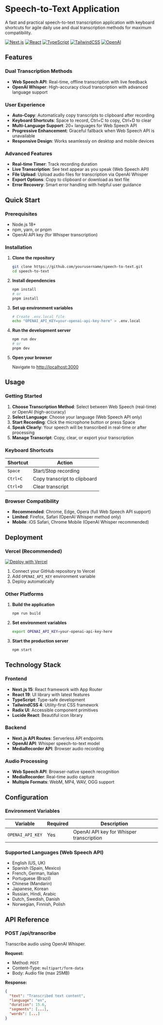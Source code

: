 # Speech-to-Text Application

A fast and practical speech-to-text transcription application with keyboard shortcuts for agile daily use and dual transcription methods for maximum compatibility.

[![Next.js](https://img.shields.io/badge/Next.js-15-black?style=flat-square&logo=next.js)](https://nextjs.org/)
[![React](https://img.shields.io/badge/React-19-blue?style=flat-square&logo=react)](https://reactjs.org/)
[![TypeScript](https://img.shields.io/badge/TypeScript-5-blue?style=flat-square&logo=typescript)](https://www.typescriptlang.org/)
[![TailwindCSS](https://img.shields.io/badge/TailwindCSS-4-38B2AC?style=flat-square&logo=tailwind-css)](https://tailwindcss.com/)
[![OpenAI](https://img.shields.io/badge/OpenAI-Whisper-412991?style=flat-square&logo=openai)](https://openai.com/research/whisper)

## Features

### Dual Transcription Methods
- **Web Speech API**: Real-time, offline transcription with live feedback
- **OpenAI Whisper**: High-accuracy cloud transcription with advanced language support

### User Experience
- **Auto-Copy**: Automatically copy transcripts to clipboard after recording
- **Keyboard Shortcuts**: Space to record, Ctrl+C to copy, Ctrl+D to clear
- **Multi-Language Support**: 20+ languages for Web Speech API
- **Progressive Enhancement**: Graceful fallback when Web Speech API is unavailable
- **Responsive Design**: Works seamlessly on desktop and mobile devices

### Advanced Features
- **Real-time Timer**: Track recording duration
- **Live Transcription**: See text appear as you speak (Web Speech API)
- **File Upload**: Upload audio files for transcription via OpenAI Whisper
- **Export Options**: Copy to clipboard or download as text file
- **Error Recovery**: Smart error handling with helpful user guidance

## Quick Start

### Prerequisites

- Node.js 18+ 
- npm, yarn, or pnpm
- OpenAI API key (for Whisper transcription)

### Installation

1. **Clone the repository**
   ```bash
   git clone https://github.com/yourusername/speech-to-text.git
   cd speech-to-text
   ```

2. **Install dependencies**
   ```bash
   npm install
   # or
   pnpm install
   ```

3. **Set up environment variables**
   ```bash
   # Create .env.local file
   echo "OPENAI_API_KEY=your-openai-api-key-here" > .env.local
   ```

4. **Run the development server**
   ```bash
   npm run dev
   # or
   pnpm dev
   ```

5. **Open your browser**
   
   Navigate to [http://localhost:3000](http://localhost:3000)

## Usage

### Getting Started
1. **Choose Transcription Method**: Select between Web Speech (real-time) or OpenAI (high-accuracy)
2. **Select Language**: Choose your language (Web Speech API only)
3. **Start Recording**: Click the microphone button or press Space
4. **Speak Clearly**: Your speech will be transcribed in real-time or after processing
5. **Manage Transcript**: Copy, clear, or export your transcription

### Keyboard Shortcuts
| Shortcut | Action |
|----------|--------|
| `Space` | Start/Stop recording |
| `Ctrl+C` | Copy transcript to clipboard |
| `Ctrl+D` | Clear transcript |

### Browser Compatibility
- **Recommended**: Chrome, Edge, Opera (full Web Speech API support)
- **Limited**: Firefox, Safari (OpenAI Whisper method only)
- **Mobile**: iOS Safari, Chrome Mobile (OpenAI Whisper recommended)

## Deployment

### Vercel (Recommended)

[![Deploy with Vercel](https://vercel.com/button)](https://vercel.com/new/clone?repository-url=https://github.com/yourusername/speech-to-text)

1. Connect your GitHub repository to Vercel
2. Add `OPENAI_API_KEY` environment variable
3. Deploy automatically

### Other Platforms

1. **Build the application**
   ```bash
   npm run build
   ```

2. **Set environment variables**
   ```bash
   export OPENAI_API_KEY=your-openai-api-key-here
   ```

3. **Start the production server**
   ```bash
   npm start
   ```

## Technology Stack

### Frontend
- **Next.js 15**: React framework with App Router
- **React 19**: UI library with latest features
- **TypeScript**: Type-safe development
- **TailwindCSS 4**: Utility-first CSS framework
- **Radix UI**: Accessible component primitives
- **Lucide React**: Beautiful icon library

### Backend
- **Next.js API Routes**: Serverless API endpoints
- **OpenAI API**: Whisper speech-to-text model
- **MediaRecorder API**: Browser audio recording

### Audio Processing
- **Web Speech API**: Browser-native speech recognition
- **MediaRecorder**: Real-time audio capture
- **Multiple Formats**: WebM, MP4, WAV, OGG support

## Configuration

### Environment Variables

| Variable | Required | Description |
|----------|----------|-------------|
| `OPENAI_API_KEY` | Yes | OpenAI API key for Whisper transcription |

### Supported Languages (Web Speech API)

- English (US, UK)
- Spanish (Spain, Mexico)
- French, German, Italian
- Portuguese (Brazil)
- Chinese (Mandarin)
- Japanese, Korean
- Russian, Hindi, Arabic
- Dutch, Swedish, Danish
- Norwegian, Finnish, Polish

## API Reference

### POST /api/transcribe

Transcribe audio using OpenAI Whisper.

**Request:**
- Method: `POST`
- Content-Type: `multipart/form-data`
- Body: Audio file (max 25MB)

**Response:**
```json
{
  "text": "Transcribed text content",
  "language": "en",
  "duration": 15.6,
  "segments": [...],
  "words": [...]
}
```

